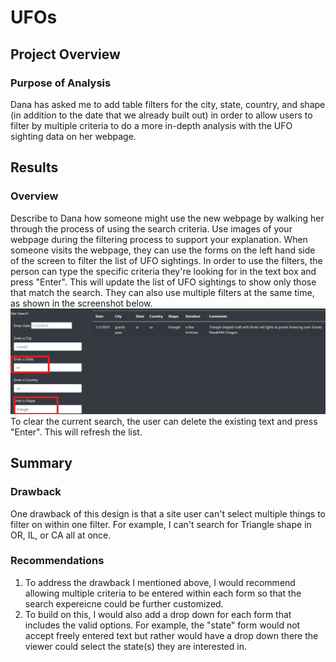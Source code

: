 # UFOs

## Project Overview

### Purpose of Analysis
Dana has asked me to add table filters for the city, state, country, and shape (in addition to the date that we already built out) in order to allow users to filter by multiple criteria to do a more in-depth analysis with the UFO sighting data on her webpage.

## Results

### Overview
Describe to Dana how someone might use the new webpage by walking her through the process of using the search criteria. Use images of your webpage during the filtering process to support your explanation.
When someone visits the webpage, they can use the forms on the left hand side of the screen to filter the list of UFO sightings.
In order to use the filters, the person can type the specific criteria they're looking for in the text box and press "Enter". This will update the list of UFO sightings to show only those that match the search.
They can also use multiple filters at the same time, as shown in the screenshot below. 
![filtering example](https://github.com/secicciari/UFOs/blob/main/resources/filter_example.png)
To clear the current search, the user can delete the existing text and press "Enter". This will refresh the list.

## Summary
### Drawback
One drawback of this design is that a site user can't select multiple things to filter on within one filter. For example, I can't search for Triangle shape in OR, IL, or CA all at once.

### Recommendations
1. To address the drawback I mentioned above, I would recommend allowing multiple criteria to be entered within each form so that the search expereicne could be further customized. 
2. To build on this, I would also add a drop down for each form that includes the valid options. For example, the "state" form would not accept freely entered text but rather would have a drop down there the viewer could select the state(s) they are interested in. 
